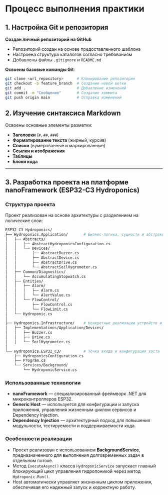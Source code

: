 # Процесс выполнения практики

## 1. Настройка Git и репозитория

**Создан личный репозиторий на GitHub**
- Репозиторий создан на основе предоставленного шаблона
- Настроена структура каталогов согласно требованиям
- Добавлены файлы `.gitignore` и `README.md`

**Освоены базовые команды Git**:
```bash
git clone <url_repository>      # Клонирование репозитория
git checkout -b feature_branch  # Создание новой ветки
git add .                       # Добавление изменений
git commit -m "Сообщение"       # Создание коммита
git push origin main            # Отправка изменений
```

## 2. Изучение синтаксиса Markdown

Освоены основные элементы разметки:

- **Заголовки** (`#`, `##`, `###`)
- **Форматирование текста** (жирный, курсив)
- **Списки** (нумерованные и маркированные)
- **Ссылки и изображения**
- **Таблицы**
- **Блоки кода**

---

## 3. Разработка проекта на платформе nanoFramework (ESP32-C3 Hydroponics)

### Структура проекта

Проект реализован на основе архитектуры с разделением на логические слои:

```bash
ESP32 C3 Hydroponics/
├── Hydroponics.Application/       # Бизнес-логика, сущности и абстракции
│   ├── Abstracts/
│   │   ├── AbstractHydroponicsConfiguration.cs
│   │   └── Devices/
│   │       ├── AbstractBuzzer.cs
│   │       ├── AbstractDevice.cs
│   │       ├── AbstractDrive.cs
│   │       └── AbstractSoilHygrometer.cs
│   ├── Common/Diagnostics/
│   │   └── AccumulatingStopwatch.cs
│   ├── Entities/
│   │   ├── Alarm/
│   │   │   ├── Alarm.cs
│   │   │   └── AlertValue.cs
│   │   └── FlowControl/
│   │       ├── FlowControl.cs
│   │       └── FlowLimit.cs
│   └── Hydroponic.cs
│
├── Hydroponics.Infrastructure/    # Конкретные реализации устройств и инфраструктуры
│   ├── Implementations/Application/Devices/
│   │   ├── Buzzer.cs
│   │   ├── Drive.cs
│   │   └── SoilHygrometer.cs
│
└── Hydroponics.ESP32_C3/          # Точка входа и конфигурация хоста
    ├── HydroponicsConfiguration.cs
    ├── Program.cs
    └── Services/Background/
        └── HydroponicService.cs
```

### Использованные технологии

- **nanoFramework** — специализированный фреймворк .NET для микроконтроллеров ESP32.
- **Generic Host** — используется для конфигурации и запуска приложения, управления жизненным циклом сервисов и Dependency Injection.
- **Dependency Injection** — архитектурный подход для повышения модульности, тестируемости и поддерживаемости кода.

### Особенности реализации

- Проект реализован с использованием **BackgroundService**, предназначенного для выполнения долговременных задач в отдельном потоке.
- Метод `ExecuteAsync()` класса `HydroponicService` запускает главный блокирующий цикл управления гидропоникой через метод `Hydroponic.Run()`.
- Host автоматически управляет жизненным циклом приложения, обеспечивая его надежный запуск и корректную работу.